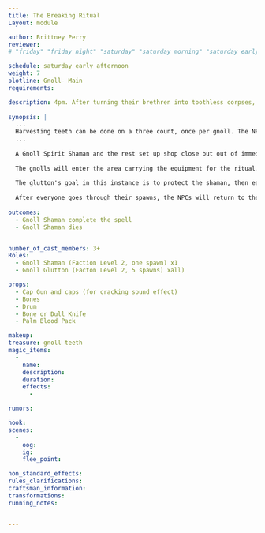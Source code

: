 ```yaml
---
title: The Breaking Ritual
Layout: module

author: Brittney Perry
reviewer: 
# "friday" "friday night" "saturday" "saturday morning" "saturday early afternoon" "saturday early evening" "saturday night" "reaction" "tavern setup" "townsfolk" "randoms"

schedule: saturday early afternoon
weight: 7
plotline: Gnoll- Main
requirements: 

description: 4pm. After turning their brethren into toothless corpses, the Gnoll Shamans have set up camp in a ritual circle, with the intent on shattering bone. If the 10 minute ritual is complete, everyone within hearing distance breaks one limb of their choosing. GMG is nowhere to be found.
 
synopsis: |
  ...
  Harvesting teeth can be done on a three count, once per gnoll. The NPC will give one tooth per spawn. If the NPC doesn't have any teeth to give out, they can say 'Failed, Broken.'
  ...   
  
  A Gnoll Spirit Shaman and the rest set up shop close but out of immediate range of the adventurers. The Shamans can be engaged at any time and the ritual will be considered interrupted. Their goal is to complete The Breaking Ritual. The Breaking Ritual is a ritual that will shatter one limb on everyone in earshot of the final cracks(oog- cap gun shot). The ritual takes 10 uninterrupted minutes to cast. If the shaman completes the spell, the gnolls descend upon the injured and feast. 
  
  The gnolls will enter the area carrying the equipment for the ritual. They will set the bones around them. The gnoll shaman will 'cast' the spell, and at the end of 10 minutes, a loud crack will be heard (as well as a call of 'Voice, Knockdown, Destroy Limb') to signify the results of the spell.
  
  The glutton's goal in this instance is to protect the shaman, then eat the adventurers. If the shaman dies, the gnolls will retreat.
  
  After everyone goes through their spawns, the NPCs will return to the shack, one NPC turns into a troll, and the gnolls return to the gathering hall in 'They Have A Troll'.
  
outcomes: 
  - Gnoll Shaman complete the spell 
  - Gnoll Shaman dies


number_of_cast_members: 3+
Roles: 
  - Gnoll Shaman (Faction Level 2, one spawn) x1
  - Gnoll Glutton (Facton Level 2, 5 spawns) xall)

props: 
  - Cap Gun and caps (for cracking sound effect)
  - Bones
  - Drum
  - Bone or Dull Knife
  - Palm Blood Pack

makeup: 
treasure: gnoll teeth
magic_items:
  - 
    name: 
    description:  
    duration: 
    effects: 
      - 

rumors: 

hook: 
scenes: 
  - 
    oog: 
    ig: 
    flee_point: 

non_standard_effects: 
rules_clarifications: 
craftsman_information: 
transformations: 
running_notes: 


---
```

